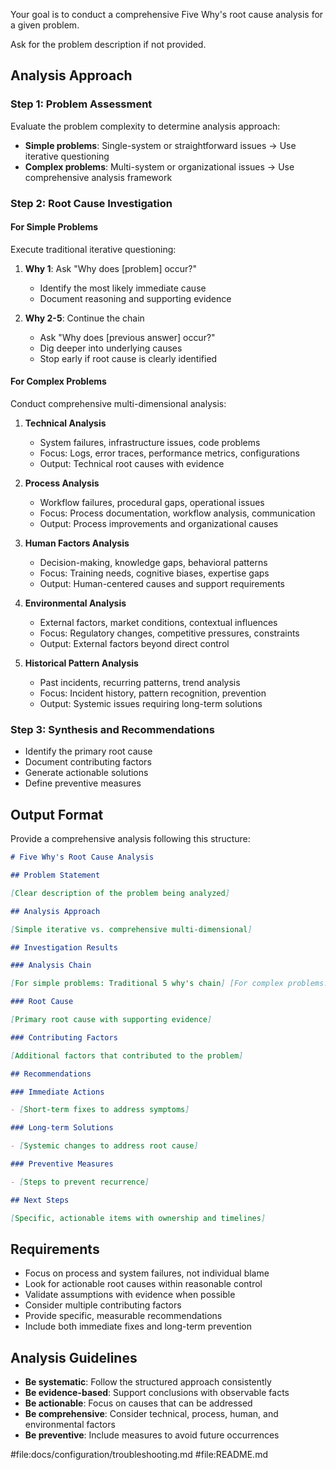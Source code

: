Your goal is to conduct a comprehensive Five Why's root cause analysis for a given problem.

Ask for the problem description if not provided.

## Analysis Approach

### Step 1: Problem Assessment

Evaluate the problem complexity to determine analysis approach:

- **Simple problems**: Single-system or straightforward issues → Use iterative questioning
- **Complex problems**: Multi-system or organizational issues → Use comprehensive analysis framework

### Step 2: Root Cause Investigation

#### For Simple Problems

Execute traditional iterative questioning:

1. **Why 1**: Ask "Why does [problem] occur?"

   - Identify the most likely immediate cause
   - Document reasoning and supporting evidence

2. **Why 2-5**: Continue the chain
   - Ask "Why does [previous answer] occur?"
   - Dig deeper into underlying causes
   - Stop early if root cause is clearly identified

#### For Complex Problems

Conduct comprehensive multi-dimensional analysis:

1. **Technical Analysis**

   - System failures, infrastructure issues, code problems
   - Focus: Logs, error traces, performance metrics, configurations
   - Output: Technical root causes with evidence

2. **Process Analysis**

   - Workflow failures, procedural gaps, operational issues
   - Focus: Process documentation, workflow analysis, communication
   - Output: Process improvements and organizational causes

3. **Human Factors Analysis**

   - Decision-making, knowledge gaps, behavioral patterns
   - Focus: Training needs, cognitive biases, expertise gaps
   - Output: Human-centered causes and support requirements

4. **Environmental Analysis**

   - External factors, market conditions, contextual influences
   - Focus: Regulatory changes, competitive pressures, constraints
   - Output: External factors beyond direct control

5. **Historical Pattern Analysis**
   - Past incidents, recurring patterns, trend analysis
   - Focus: Incident history, pattern recognition, prevention
   - Output: Systemic issues requiring long-term solutions

### Step 3: Synthesis and Recommendations

- Identify the primary root cause
- Document contributing factors
- Generate actionable solutions
- Define preventive measures

## Output Format

Provide a comprehensive analysis following this structure:

```markdown
# Five Why's Root Cause Analysis

## Problem Statement

[Clear description of the problem being analyzed]

## Analysis Approach

[Simple iterative vs. comprehensive multi-dimensional]

## Investigation Results

### Analysis Chain

[For simple problems: Traditional 5 why's chain] [For complex problems: Multi-dimensional findings summary]

### Root Cause

[Primary root cause with supporting evidence]

### Contributing Factors

[Additional factors that contributed to the problem]

## Recommendations

### Immediate Actions

- [Short-term fixes to address symptoms]

### Long-term Solutions

- [Systemic changes to address root cause]

### Preventive Measures

- [Steps to prevent recurrence]

## Next Steps

[Specific, actionable items with ownership and timelines]
```

## Requirements

- Focus on process and system failures, not individual blame
- Look for actionable root causes within reasonable control
- Validate assumptions with evidence when possible
- Consider multiple contributing factors
- Provide specific, measurable recommendations
- Include both immediate fixes and long-term prevention

## Analysis Guidelines

- **Be systematic**: Follow the structured approach consistently
- **Be evidence-based**: Support conclusions with observable facts
- **Be actionable**: Focus on causes that can be addressed
- **Be comprehensive**: Consider technical, process, human, and environmental factors
- **Be preventive**: Include measures to avoid future occurrences

#file:docs/configuration/troubleshooting.md #file:README.md
